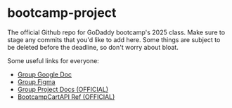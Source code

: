 # bootcamp-project

The official Github repo for GoDaddy bootcamp's 2025 class. Make sure to stage any commits that you'd like to add here. Some things are subject to be deleted before the deadline, so don't worry about bloat. 

Some useful links for everyone:
- [Group Google Doc](https://docs.google.com/document/d/1M1NF-a2GxmrUhIK5CsOaiV-rZ7A3qEL6fHy4__R4Ya0/edit?tab=t.0)
- [Group Figma](https://www.figma.com/design/wOwoPRc4faycvZOohWg0PQ/bootcamp-group-project?node-id=0-1&p=f&t=DM6WD8uldW3QTxMF-0)
- [Group Project Docs (OFFICIAL)](https://godaddy-corp.atlassian.net/wiki/spaces/URBC/pages/3833345069/Group+Project+-+2025+Bootcamp)
- [BootcampCartAPI Ref (OFFICIAL)](https://github.com/thoag-godaddy/BootCampCart-API/tree/main)
